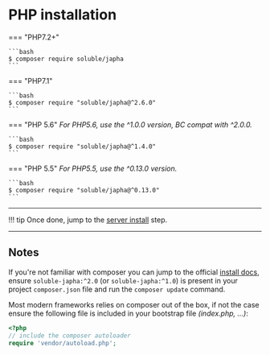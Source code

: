 # PHP installation

=== "PHP7.2+"

    ```bash
    $ composer require soluble/japha
    ```

=== "PHP7.1"

    ```bash
    $ composer require "soluble/japha@^2.6.0"
    ```

=== "PHP 5.6"
    *For PHP5.6, use the ^1.0.0 version, BC compat with ^2.0.0.*

    ```bash
    $ composer require "soluble/japha@^1.4.0"
    ```

=== "PHP 5.5"
    *For PHP5.5, use the ^0.13.0 version.*

    ```bash
    $ composer require "soluble/japha@^0.13.0"
    ```

----


!!! tip
    Once done, jump to the [server install](./install_server.md) step.

-------


## Notes

If you're not familiar with composer you can jump
to the official [install docs](https://getcomposer.org/doc/00-intro.md),
ensure `soluble-japha:^2.0` (or `soluble-japha:^1.0`) is present in your project `composer.json` file and
run the `composer update` command.

Most modern frameworks relies on composer out of the box, if not the case
ensure the following file is included in your bootstrap file *(index.php, ...)*:

```php
<?php
// include the composer autoloader
require 'vendor/autoload.php';
```














